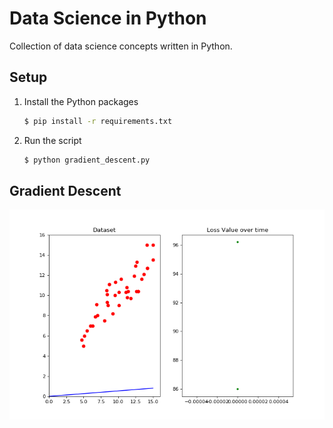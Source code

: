 # Data Science in Python

Collection of data science concepts written in Python.

## Setup

1. Install the Python packages

   ```bash
   $ pip install -r requirements.txt
   ```

1. Run the script

   ```bash
   $ python gradient_descent.py
   ```

## Gradient Descent

![Regression Line Fitting](regression.gif)
